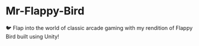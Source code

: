 # Mr-Flappy-Bird
 🐦 Flap into the world of classic arcade gaming with my rendition of Flappy Bird built using Unity! 
